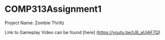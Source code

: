 # COMP313Assignment1

Project Name: Zombie Thrillz

Link to Gameplay Video can be found [here] (https://youtu.be/IJ8_aUjAF7Q) 
